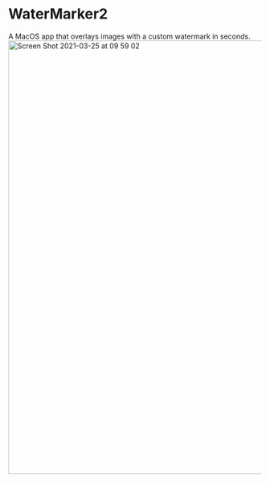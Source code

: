 # WaterMarker2
A MacOS app that overlays images with a custom watermark in seconds.
<img width="862" alt="Screen Shot 2021-03-25 at 09 59 02" src="https://user-images.githubusercontent.com/52459150/112431638-d1b2fb00-8d50-11eb-93f8-c5a0f673040e.png">

